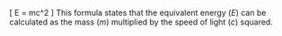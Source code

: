 \[
E = mc^2
\]
This formula states that the equivalent energy ($E$)
can be calculated as the mass ($m$) multiplied
by the speed of light ($c$) squared.
